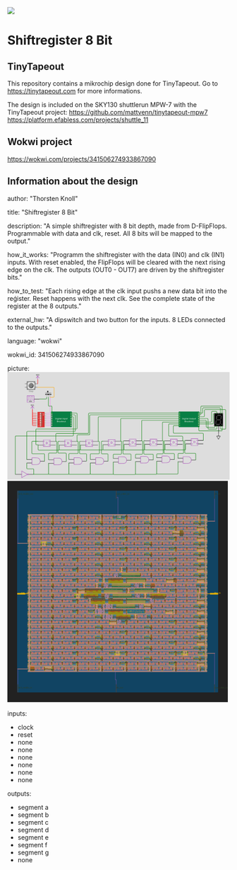 ![](../../workflows/wokwi/badge.svg)

# Shiftregister 8 Bit

## TinyTapeout

This repository contains a mikrochip design done for TinyTapeout.
Go to https://tinytapeout.com for more informations.

The design is included on the SKY130 shuttlerun MPW-7 with the TinyTapeout project:
https://github.com/mattvenn/tinytapeout-mpw7
https://platform.efabless.com/projects/shuttle_11

## Wokwi project

https://wokwi.com/projects/341506274933867090

## Information about the design

author:       "Thorsten Knoll"

title:        "Shiftregister 8 Bit"

description:  "A simple shiftregister with 8 bit depth, made from D-FlipFlops. Programmable with data and clk, reset. All 8 bits will be mapped to the output."

how_it_works: "Programm the shiftregister with the data (IN0) and clk (IN1) inputs. With reset enabled, the FlipFlops will be cleared with the next rising edge on the clk. The outputs (OUT0 - OUT7) are driven by the shiftregister bits."

how_to_test:  "Each rising edge at the clk input pushs a new data bit into the reǵister. Reset happens with the next clk. See the complete state of the register at the 8 outputs."

external_hw:  "A dipswitch and two button for the inputs. 8 LEDs connected to the outputs."

language:     "wokwi"

wokwi_id:     341506274933867090

picture:      
<img src=shiftregister.png>
<img src=shiftregister_gds_render.png>

inputs:         
  - clock
  - reset
  - none
  - none
  - none
  - none
  - none
  - none

outputs:
  - segment a
  - segment b
  - segment c
  - segment d
  - segment e
  - segment f
  - segment g
  - none

